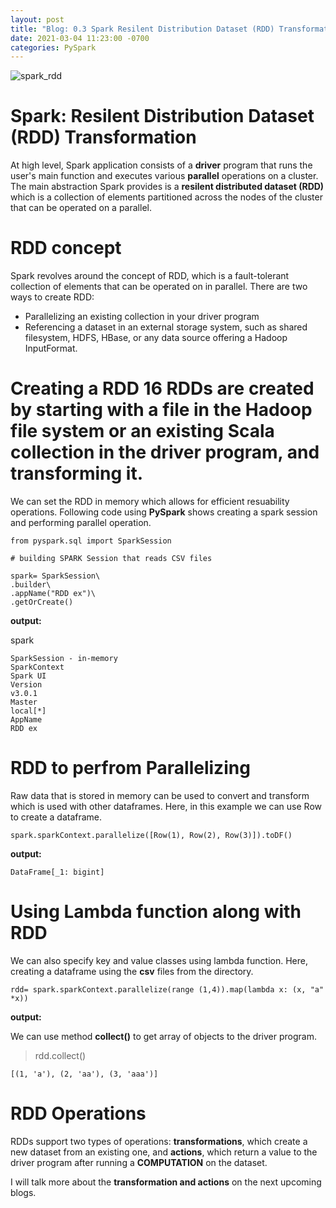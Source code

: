 ```yaml
---
layout: post
title: "Blog: 0.3 Spark Resilent Distribution Dataset (RDD) Transformation"
date: 2021-03-04 11:23:00 -0700
categories: PySpark 
---
```


![spark_rdd](/assets/images/spring_21/blog_3/spark_rdd.png)

# Spark: Resilent Distribution Dataset (RDD) Transformation

At high level, Spark application consists of a **driver** program that runs the user's main function and executes various **parallel** 
operations on a cluster. 
The main abstraction Spark provides is a **resilent distributed dataset (RDD)** which is a collection of elements partitioned across the 
nodes of the cluster that can be operated on a parallel. 

# RDD concept

Spark revolves around the concept of RDD, which is a fault-tolerant collection of elements that can be operated on in parallel. There are
two ways to create RDD:

* Parallelizing an existing collection in your driver program
* Referencing a dataset in an external storage system, such as shared filesystem, HDFS, HBase, or any data source offering a Hadoop InputFormat.
 
# Creating a RDD                                                                                                                                                         16 RDDs are created by starting with a file in the Hadoop file system or an existing Scala collection in the driver program, and transforming it.

We can set the RDD in memory which allows for efficient resuability operations.
Following code using **PySpark** shows creating a spark session and performing parallel operation.

```
from pyspark.sql import SparkSession

# building SPARK Session that reads CSV files

spark= SparkSession\
.builder\
.appName("RDD ex")\
.getOrCreate()
```
**output:**

spark

```
SparkSession - in-memory
SparkContext
Spark UI
Version
v3.0.1
Master
local[*]
AppName
RDD ex
```

# RDD to perfrom Parallelizing

Raw data that is stored in memory can be used to convert and transform which is used with other dataframes.
Here, in this example we can use Row to create a dataframe.

```
spark.sparkContext.parallelize([Row(1), Row(2), Row(3)]).toDF()
```
**output:**

```
DataFrame[_1: bigint]
```

# Using Lambda function along with RDD

We can also specify key and value classes using lambda function. Here, creating a dataframe using the **csv** files from the directory.

```
rdd= spark.sparkContext.parallelize(range (1,4)).map(lambda x: (x, "a" *x))
```

**output:**

We can use method **collect()** to get array of objects to the driver program.

> rdd.collect()
```
[(1, 'a'), (2, 'aa'), (3, 'aaa')]
```

# RDD Operations

RDDs support two types of operations: **transformations**, which create a new dataset from an existing one, and **actions**, which return a value to the
driver program after running a **COMPUTATION** on the dataset. 

I will talk more about the **transformation and actions** on the next upcoming blogs.
